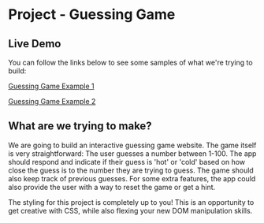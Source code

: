 # Project - Guessing Game

## Live Demo
 You can follow the links below to see some samples of what we're trying to build:

 [Guessing Game Example 1](https://jmunoz1992.github.io/Guessing-Game-Final/)

 [Guessing Game Example 2](https://tkbrooks.github.io/guessing-game/)

## What are we trying to make?
 We are going to build an interactive guessing game website. The game itself is very straightforward: The user guesses a number between 1-100. The app should respond and indicate if their guess is 'hot' or 'cold' based on how close the guess is to the number they are trying to guess. The game should also keep track of previous guesses. For some extra features, the app could also provide the user with a way to reset the game or get a hint.

 The styling for this project is completely up to you! This is an opportunity to get creative with CSS, while also flexing your new DOM manipulation skills.